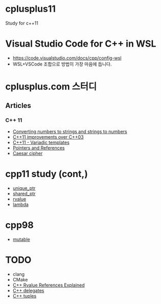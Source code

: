 # cplusplus11
Study for c++11

# Visual Studio Code for C++ in WSL
- https://code.visualstudio.com/docs/cpp/config-wsl
- WSL+VSCode 조합으로 방법이 가장 마음에 듭니다.

# cplusplus.com 스터디
## Articles
### C++ 11
- [Converting numbers to strings and strings to numbers](./cplusplus.com/number2string)
- [C++11 improvements over C++03](./cplusplus.com/cpp11_improvements/)
- [C++11 - Variadic templates](./cplusplus.com/cpp11_variadic_templates)
- [Pointers and References](./cplusplus.com/pointers_and_refs)
- [Caesar cipher](./cplusplus.com/caesar_cipher)

# cpp11 study (cont,)
- [unique_ptr](./cpp11/unique_ptr.cpp)
- [shared_ptr](./cpp11/shared_ptr.cpp)
- [rvalue](./cpp11/rvalue)
- [lambda](./cpp11/lambda)

# cpp98
- [mutable](./cpp98/mutable)

# TODO
- clang
- CMake
- [C++ Rvalue References Explained](http://thbecker.net/articles/rvalue_references/section_01.html)
- [C++ delegates](https://docs.microsoft.com/ko-kr/cpp/dotnet/how-to-define-and-use-delegates-cpp-cli?view=vs-2019)
- [C++ tuples](https://docs.microsoft.com/ko-kr/cpp/standard-library/tuple-functions?view=vs-2019)
